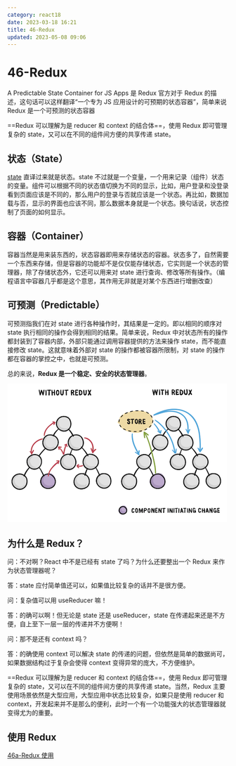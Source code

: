 ```yaml
---
category: react18
date: 2023-03-18 16:21
title: 46-Redux
updated: 2023-05-08 09:06
---
```


# 46-Redux

A Predictable State Container for JS Apps 是 Redux 官方对于 Redux 的描述，这句话可以这样翻译“一个专为 JS 应用设计的可预期的状态容器”，简单来说 Redux 是一个可预测的状态容器

==Redux 可以理解为是 reducer 和 context 的结合体==，使用 Redux 即可管理复杂的 state，又可以在不同的组件间方便的共享传递 state。

## 状态（State）

[state](18-useState响应式变量.md) 直译过来就是状态。state 不过就是一个变量，一个用来记录（组件）状态的变量。组件可以根据不同的状态值切换为不同的显示，比如，用户登录和没登录看到页面应该是不同的，那么用户的登录与否就应该是一个状态。再比如，数据加载与否，显示的界面也应该不同，那么数据本身就是一个状态。换句话说，状态控制了页面的如何显示。

## 容器（Container）

容器当然是用来装东西的，状态容器即用来存储状态的容器。状态多了，自然需要一个东西来存储，但是容器的功能却不是仅仅能存储状态，它实则是一个状态的管理器，除了存储状态外，它还可以用来对 state 进行查询、修改等所有操作。（编程语言中容器几乎都是这个意思，其作用无非就是对某个东西进行增删改查）

## 可预测（Predictable）

可预测指我们在对 state 进行各种操作时，其结果是一定的。即以相同的顺序对 state 执行相同的操作会得到相同的结果。简单来说，Redux 中对状态所有的操作都封装到了容器内部，外部只能通过调用容器提供的方法来操作 state，而不能直接修改 state。这就意味着外部对 state 的操作都被容器所限制，对 state 的操作都在容器的掌控之中，也就是可预测。

总的来说，**Redux 是一个稳定、安全的状态管理器**。

![](./_images/image-2023-03-18_17-36-56-909-46-Redux.png)

## 为什么是 Redux？

问：不对啊？React 中不是已经有 state 了吗？为什么还要整出一个 Redux 来作为状态管理器呢？

答：state 应付简单值还可以，如果值比较复杂的话并不是很方便。

问：复杂值可以用 useReducer 嘛！

答：的确可以啊！但无论是 state 还是 useReducer，state 在传递起来还是不方便，自上至下一层一层的传递并不方便啊！

问：那不是还有 context 吗？

答：的确使用 context 可以解决 state 的传递的问题，但依然是简单的数据尚可，如果数据结构过于复杂会使得 context 变得异常的庞大，不方便维护。

==Redux 可以理解为是 reducer 和 context 的结合体==，使用 Redux 即可管理复杂的 state，又可以在不同的组件间方便的共享传递 state。当然，Redux 主要使用场景依然是大型应用，大型应用中状态比较复杂，如果只是使用 reducer 和 context，开发起来并不是那么的便利，此时一个有一个功能强大的状态管理器就变得尤为的重要。

## 使用 Redux

[46a-Redux 使用](46a-Redux使用.md)